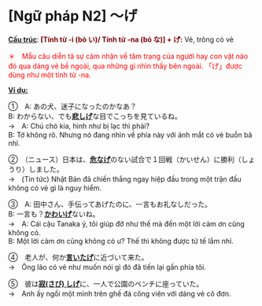 # [Ngữ pháp N2] ～げ
<div class="entry-content">
<p><span style="text-decoration: underline;"><strong>Cấu trúc</strong></span>:<span style="color: #800000;"><strong> [Tính từ -i (bỏ い)/ Tính từ -na (bỏ な)] + げ:</strong></span> Vẻ, trông có vẻ</p>
<p><span style="color: #ff0000;">＊　Mẫu câu diễn tả sự cảm nhận về tâm trạng của người hay con vật nào đó qua dáng vẻ bề ngoài, qua những gì nhìn thấy bên ngoài. 「げ」được dùng như một tính từ -na.</span></p>
<p><span style="text-decoration: underline;"><strong>Ví dụ:</strong></span></p>
<p>①　A: あの犬、迷子になったのかなあ？<br/>
B: わからない、でも<span style="text-decoration: underline;"><strong>悲しげ</strong></span>な目でこっちを見ているね。<br/>
→　A: Chú chó kia, hình như bị lạc thì phải?<br/>
B: Tớ không rõ. Nhưng nó đang nhìn về phía này với ánh mắt có vẻ buồn bã nhỉ.</p>
<p>②　（ニュース）日本は、<span style="text-decoration: underline;"><strong>危なげ</strong></span>のない試合で１回戦（かいせん）に勝利（しょうり）しました。<br/>
→　(Tin tức) Nhật Bản đã chiến thắng ngay hiệp đầu trong một trận đấu không có vẻ gì là nguy hiểm.</p>
<p>③　A: 田中さん、手伝ってあげたのに、一言もお礼なしだった。<br/>
B: 一言も？<span style="text-decoration: underline;"><strong>かわいげ</strong></span>ないね。<br/>
→　A: Cái cậu Tanaka ý, tôi giúp đỡ như thế mà đến một lời cảm ơn cũng không có.<br/>
B: Một lời cảm ơn cũng không có ư? Thế thì không được tử tế lắm nhỉ.</p>
<p>④　老人が、何か<span style="text-decoration: underline;"><strong>言いたげ</strong></span>に近づいて来た。<br/>
→　Ông lão có vẻ như muốn nói gì đó đã tiến lại gần phía tôi.</p>
<p>⑤　彼は<span style="text-decoration: underline;"><strong>寂(さび) しげ</strong></span>に、一人で公園のペンチに座っていた。<br/>
→　Anh ấy ngồi một mình trên ghế đá công viên với dáng vẻ cô đơn.</p>

</div>